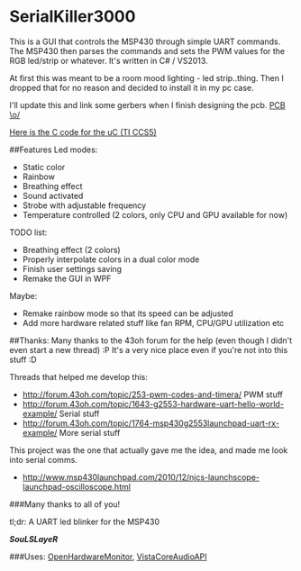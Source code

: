 # SerialKiller3000


This is a GUI that controls the MSP430 through simple UART commands. 
The MSP430 then parses the commands and sets the PWM values for the RGB led/strip or whatever. 
It's written in C# / VS2013.

At first this was meant to be a room mood lighting - led strip..thing. Then I dropped that for no reason and decided to install it in my pc case. 

I'll update this and link some gerbers when I finish designing the pcb.
[PCB \o/]

[Here is the C code for the uC (TI CCS5)]

##Features
Led modes:
- Static color
- Rainbow
- Breathing effect
- Sound activated 
- Strobe with adjustable frequency
- Temperature controlled (2 colors, only CPU and GPU available for now)

TODO list:
- Breathing effect (2 colors)
- Properly interpolate colors in a dual color mode
- Finish user settings saving
- Remake the GUI in WPF

Maybe:
- Remake rainbow mode so that its speed can be adjusted
- Add more hardware related stuff like fan RPM, CPU/GPU utilization etc

##Thanks:
Many thanks to the 43oh forum for the help (even though I didn't even start a new thread) :P 
It's a very nice place even if you're not into this stuff :D

Threads that helped me develop this: 
 - http://forum.43oh.com/topic/253-pwm-codes-and-timera/ PWM stuff 
 - http://forum.43oh.com/topic/1643-g2553-hardware-uart-hello-world-example/ Serial stuff 
 - http://forum.43oh.com/topic/1764-msp430g2553launchpad-uart-rx-example/ More serial stuff

This project was the one that actually gave me the idea, and made me look into serial comms.
 - http://www.msp430launchpad.com/2010/12/njcs-launchscope-launchpad-oscilloscope.html 

###Many thanks to all of you!

tl;dr: A UART led blinker for the MSP430

***SouLSLayeR***

[PCB \o/]:https://github.com/espilioto/SerialKiller3000PCB
[Here is the C code for the uC (TI CCS5)]:https://github.com/espilioto/SERIAL-KILLER-MSP430


###Uses:
[OpenHardwareMonitor], [VistaCoreAudioAPI]

[OpenHardwareMonitor]:http://openhardwaremonitor.org/downloads/

[VistaCoreAudioAPI]:http://www.codeproject.com/Articles/18520/Vista-Core-Audio-API-Master-Volume-Control
